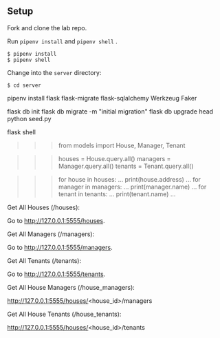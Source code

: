 ## Setup

Fork and clone the lab repo.

Run `pipenv install` and `pipenv shell` .

```console
$ pipenv install
$ pipenv shell
```

Change into the `server` directory:

```console
$ cd server
```

pipenv install flask flask-migrate flask-sqlalchemy Werkzeug Faker

 flask db init
 flask db migrate -m "initial migration"
 flask db upgrade head
 python seed.py

 flask shell

>>> from models import House, Manager, Tenant

>>> houses = House.query.all()
>>> managers = Manager.query.all()
>>> tenants = Tenant.query.all()

>>> for house in houses:
...     print(house.address)
...
>>> for manager in managers:
...     print(manager.name)
...
>>> for tenant in tenants:
...     print(tenant.name)
...


Get All Houses (/houses):

Go to http://127.0.0.1:5555/houses.

Get All Managers (/managers):

Go to http://127.0.0.1:5555/managers.

Get All Tenants (/tenants):

Go to http://127.0.0.1:5555/tenants.

Get All House Managers (/house_managers):

http://127.0.0.1:5555/houses/<house_id>/managers

Get All House Tenants (/house_tenants):

http://127.0.0.1:5555/houses/<house_id>/tenants
